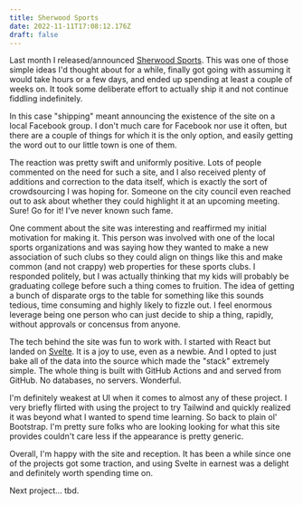 ```yaml
---
title: Sherwood Sports
date: 2022-11-11T17:08:12.176Z
draft: false
---
```

Last month I released/announced [Sherwood Sports](https://sherwoodsports.org). This was one of those simple ideas I'd thought about for a while, finally got going with assuming it would take hours or a few days, and ended up spending at least a couple of weeks on. It took some deliberate effort to actually ship it and not continue fiddling indefinitely.

In this case "shipping" meant announcing the existence of the site on a local Facebook group. I don't much care for Facebook nor use it often, but there are a couple of things for which it is the only option, and easily getting the word out to our little town is one of them.

The reaction was pretty swift and uniformly positive. Lots of people commented on the need for such a site, and I also received plenty of additions and correction to the data itself, which is exactly the sort of crowdsourcing I was hoping for. Someone on the city council even reached out to ask about whether they could highlight it at an upcoming meeting. Sure! Go for it! I've never known such fame.

One comment about the site was interesting and reaffirmed my initial motivation for making it. This person was involved with one of the local sports organizations and was saying how they wanted to make a new association of such clubs so they could align on things like this and make common (and not crappy) web properties for these sports clubs. I responded politely, but I was actually thinking that my kids will probably be graduating college before such a thing comes to fruition. The idea of getting a bunch of disparate orgs to the table for something like this sounds tedious, time consuming and highly likely to fizzle out. I feel enormous leverage being one person who can just decide to ship a thing, rapidly, without approvals or concensus from anyone.

The tech behind the site was fun to work with. I started with React but landed on [Svelte](https://svelte.dev). It is a joy to use, even as a newbie. And I opted to just bake all of the data into the source which made the "stack" extremely simple. The whole thing is built with GitHub Actions and and served from GitHub. No databases, no servers. Wonderful.

I'm definitely weakest at UI when it comes to almost any of these project. I very briefly flirted with using the project to try Tailwind and quickly realized it was beyond what I wanted to spend time learning. So back to plain ol' Bootstrap. I'm pretty sure folks who are looking looking for what this site provides couldn't care less if the appearance is pretty generic.

Overall, I'm happy with the site and reception. It has been a while since one of the projects got some traction, and using Svelte in earnest was a delight and definitely worth spending time on.

Next project... tbd. 
